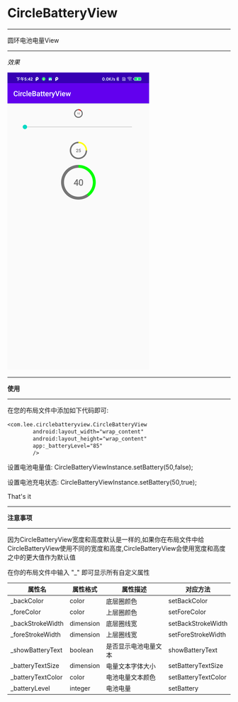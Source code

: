# CircleBatteryView

***
圆环电池电量View
***

*效果*

![image](https://github.com/a1266143/CircleBatteryView/blob/master/image/example4.png)


***
**使用**
***

在您的布局文件中添加如下代码即可:
```
<com.lee.circlebatteryview.CircleBatteryView
        android:layout_width="wrap_content"
        android:layout_height="wrap_content"
        app:_batteryLevel="85"
        />
```

设置电池电量值:
CircleBatteryViewInstance.setBattery(50,false);

设置电池充电状态:
CircleBatteryViewInstance.setBattery(50,true);

That's it

***
**注意事项**
***

因为CircleBatteryView宽度和高度默认是一样的,如果你在布局文件中给CircleBatteryView使用不同的宽度和高度,CircleBatteryView会使用宽度和高度之中的更大值作为默认值

在你的布局文件中输入 "_" 即可显示所有自定义属性

|属性名              |属性格式          | 属性描述     | 对应方法 |
| -----------------  | -------------- | ---------------- |----------------|
|_backColor        |color             | 底层圈颜色    |setBackColor|
|_foreColor         |color             | 上层圈颜色    |setForeColor|
|_backStrokeWidth|dimension | 底层圈线宽     |setBackStrokeWidth|
|_foreStrokeWidth|dimension  |上层圈线宽      |setForeStrokeWidth|
|_showBatteryText|boolean     |是否显示电池电量文本|showBatteryText|
|_batteryTextSize |dimension   | 电量文本字体大小 |setBatteryTextSize|
|_batteryTextColor|color          |电池电量文本颜色|setBatteryTextColor|
|_batteryLevel      |integer        |电池电量         |setBattery|


